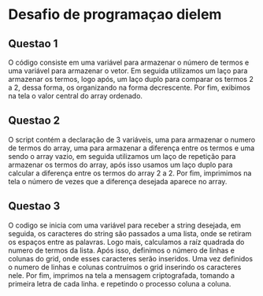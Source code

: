 
# Desafio de programaçao dielem
## Questao 1 
O código consiste em uma variável para armazenar o número de termos e uma variável para armazenar o vetor. Em seguida utilizamos um laço para armazenar os termos, logo após, um laço duplo para comparar os termos 2 a 2, dessa forma, os organizando na forma decrescente. Por fim, exibimos na tela o valor central do array ordenado. 
## Questao 2
O script contém a declaração de 3 variáveis, uma para armazenar o numero de termos do array, uma para armazenar a diferença entre os termos e uma sendo o array vazio, em seguida utilizamos um laço de repetição para armazenar os termos do array, após isso usamos um laço duplo para calcular a diferença entre os termos do array 2 a 2. Por fim, imprimimos na tela o número de vezes que a diferença desejada aparece no array.
## Questao 3
O codigo se inicia com uma variável para receber a string desejada, em seguida, os caracteres do string são passados a uma lista, onde se retiram os espaços entre as palavras. Logo mais, calculamos a raíz quadrada do numero de termos da lista. Após isso, definimos o número de linhas e colunas do grid, onde esses caracteres serão inseridos. Uma vez definidos o numero de linhas e colunas contruímos o grid inserindo os caracteres nele. Por fim, imprimos na tela a mensagem criptografada, tomando a primeira letra de cada linha. e repetindo o processo coluna a coluna. 
